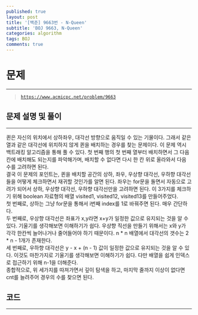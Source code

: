 ```yaml
---
published: true
layout: post
title: '[백준] 9663번 - N-Queen'
subtitle: 'BOJ 9663, N-Queen'
categories: algorithm
tags: BOJ
comments: true
---
```

# **문제**
---
> [`https://www.acmicpc.net/problem/9663`](https://www.acmicpc.net/problem/9663)

## **문제 설명 및 풀이**
---
퀸은 자신의 위치에서 상하좌우, 대각선 방향으로 움직일 수 있는 기물이다. 그래서 같은 열과 같은 대각선에 위치하지 않게 퀸을 배치하는 경우를 찾는 문제이다. 이 문제 역시 백트래킹 알고리즘을 통해 풀 수 있다. 첫 번째 행의 첫 번째 열부터 배치하면서 그 다음 칸에 배치해도 되는지를 파악해가며, 배치할 수 없다면 다시 한 칸 위로 올라와서 다음 수를 고려하면 된다.  
결국 이 문제의 포인트는, 퀸을 배치할 공간의 상하, 좌우, 우상향 대각선, 우하향 대각선들을 어떻게 체크하면서 재귀할 것인가를 알면 된다. 좌우는 for문을 돌면서 자동으로 고려가 되어서 상하, 우상향 대각선, 우하향 대각선만을 고려하면 된다. 이 3가지를 체크하기 위해 boolean 자료형의 배열 visited1, visited12, visited13를 만들어주었다.  
첫 번째로, 상하는 그냥 for문을 통해서 i번째 index를 1로 바꿔주면 된다. 매우 간단하다.  
두 번째로, 우상향 대각선은 좌표가 x,y라면 x+y가 일정한 값으로 유지되는 것을 알 수 있다. 기울기를 생각해보면 이해하기가 쉽다. 우상향 직선을 만들기 위해서는 x와 y가 각각 한칸씩 늘어나거나 줄어들어야 하기 때문이다. n * n 배열에서 대각선의 갯수는 2 * n - 1개가 존재한다.   
세 번째로, 우하향 대각선은 y - x + (n - 1) 값이 일정한 값으로 유지되는 것을 알 수 있다. 이것도 마찬가지로 기울기를 생각해보면 이해하기가 쉽다. 다만 배열을 쉽게 인덱스로 접근하기 위해 n-1을 더해준다.  
종합적으로, 위 세가지를 따져가면서 깊이 탐색을 하고, 마지막 줄까지 이상이 없다면 cnt를 늘려주어 경우의 수를 찾으면 된다.
## **코드**
---
<script src="https://gist.github.com/sundongkim-dev/37da078d835bf79becc39afa26910f0a.js"></script>
